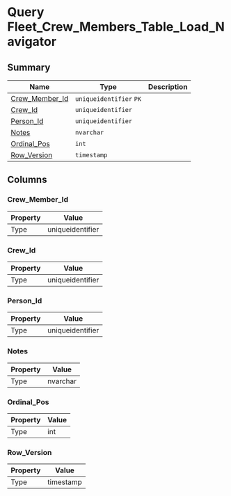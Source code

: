 # Query Fleet_Crew_Members_Table_Load_Navigator


## Summary

| Name | Type | Description |
| - | - | --- |
|[Crew_Member_Id](#crew_member_id)|`uniqueidentifier` `PK`||
|[Crew_Id](#crew_id)|`uniqueidentifier` ||
|[Person_Id](#person_id)|`uniqueidentifier` ||
|[Notes](#notes)|`nvarchar` ||
|[Ordinal_Pos](#ordinal_pos)|`int` ||
|[Row_Version](#row_version)|`timestamp` ||

## Columns

### Crew_Member_Id

| Property | Value |
| - | - |
|Type|uniqueidentifier|

### Crew_Id

| Property | Value |
| - | - |
|Type|uniqueidentifier|

### Person_Id

| Property | Value |
| - | - |
|Type|uniqueidentifier|

### Notes

| Property | Value |
| - | - |
|Type|nvarchar|

### Ordinal_Pos

| Property | Value |
| - | - |
|Type|int|

### Row_Version

| Property | Value |
| - | - |
|Type|timestamp|


